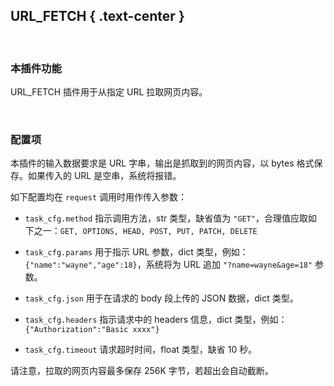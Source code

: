URL_FETCH { .text-center }
----------

&nbsp;

### 本插件功能

URL_FETCH 插件用于从指定 URL 拉取网页内容。

&nbsp;

### 配置项

本插件的输入数据要求是 URL 字串，输出是抓取到的网页内容，以 bytes 格式保存。如果传入的 URL 是空串，系统将报错。

如下配置均在 `request` 调用时用作传入参数：

- `task_cfg.method` 指示调用方法，str 类型，缺省值为 `"GET"`，合理值应取如下之一：`GET, OPTIONS, HEAD, POST, PUT, PATCH, DELETE`

- `task_cfg.params` 用于指示 URL 参数，dict 类型，例如：`{"name":"wayne","age":18}`，系统将为 URL 追加 `"?name=wayne&age=18"` 参数。

- `task_cfg.json` 用于在请求的 body 段上传的 JSON 数据，dict 类型。

- `task_cfg.headers` 指示请求中的 headers 信息，dict 类型，例如：`{"Authorization":"Basic xxxx"}`

- `task_cfg.timeout` 请求超时时间，float 类型，缺省 10 秒。

请注意，拉取的网页内容最多保存 256K 字节，若超出会自动截断。

&nbsp;
